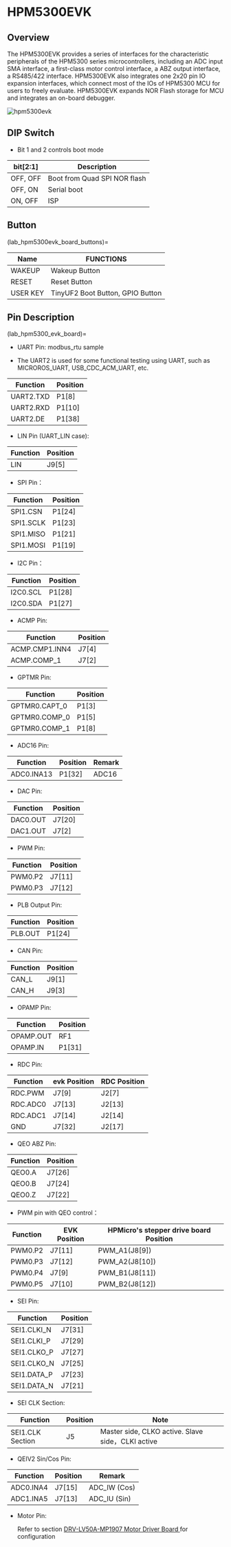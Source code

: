 # HPM5300EVK

## Overview

The HPM5300EVK provides a series of interfaces for the characteristic peripherals of the HPM5300 series microcontrollers, including an ADC input SMA interface, a first-class motor control interface, a ABZ output interface, a RS485/422 interface. HPM5300EVK also integrates one 2x20 pin IO expansion interfaces, which connect most of the IOs of HPM5300 MCU for users to freely evaluate. HPM5300EVK expands NOR Flash storage for MCU and integrates an on-board debugger.

![hpm5300evk](doc/hpm5300evk.png "hpm5300evk")

## DIP Switch

- Bit 1 and 2 controls boot mode

| bit[2:1] | Description                  |
| -------- | ---------------------------- |
| OFF, OFF | Boot from Quad SPI NOR flash |
| OFF, ON  | Serial boot                  |
| ON, OFF  | ISP                          |

## Button

(lab_hpm5300evk_board_buttons)=

| Name     | FUNCTIONS                        |
| -------- | -------------------------------- |
| WAKEUP   | Wakeup Button                    |
| RESET    | Reset Button                     |
| USER KEY | TinyUF2 Boot Button, GPIO Button |

## Pin Description

(lab_hpm5300_evk_board)=

- UART Pin: modbus_rtu sample

- The UART2 is used for some functional testing using UART, such as MICROROS_UART, USB_CDC_ACM_UART, etc.

| Function  | Position |
| --------- | -------- |
| UART2.TXD | P1[8]    |
| UART2.RXD | P1[10]   |
| UART2.DE  | P1[38] |

- LIN Pin (UART_LIN case):

| Function | Position |
| -------- | -------- |
| LIN     | J9[5]    |

- SPI Pin：

| Function  | Position |
| --------- | -------- |
| SPI1.CSN  | P1[24]   |
| SPI1.SCLK | P1[23]   |
| SPI1.MISO | P1[21]   |
| SPI1.MOSI | P1[19]   |

- I2C Pin：

| Function | Position |
| -------- | -------- |
| I2C0.SCL | P1[28]   |
| I2C0.SDA | P1[27]   |

- ACMP Pin:

| Function       | Position |
| -------------- | -------- |
| ACMP.CMP1.INN4 | J7[4]    |
| ACMP.COMP_1    | J7[2]    |

- GPTMR Pin:

| Function      | Position |
| ------------- | -------- |
| GPTMR0.CAPT_0 | P1[3]    |
| GPTMR0.COMP_0 | P1[5]    |
| GPTMR0.COMP_1 | P1[8]    |

- ADC16 Pin:

| Function   | Position | Remark   |
| ---------- | -------- | -------- |
| ADC0.INA13 | P1[32]   |  ADC16   |

- DAC Pin:

| Function | Position |
| -------- | -------- |
| DAC0.OUT | J7[20]   |
| DAC1.OUT | J7[2]    |

- PWM Pin:

| Function | Position |
| -------- | -------- |
| PWM0.P2  | J7[11]   |
| PWM0.P3  | J7[12]   |

- PLB Output Pin:

| Function | Position |
| -------- | -------- |
| PLB.OUT  | P1[24]   |

- CAN Pin:

| Function | Position |
| -------- | -------- |
| CAN_L    | J9[1]    |
| CAN_H    | J9[3]    |

- OPAMP Pin:

| Function  | Position |
| --------- | -------- |
| OPAMP.OUT | RF1      |
| OPAMP.IN  | P1[31]   |

- RDC Pin:

| Function      | evk Position | RDC Position |
| ---------     | ------ | ------ |
| RDC.PWM       | J7[9]  | J2[7]  |
| RDC.ADC0      | J7[13] | J2[13]  |
| RDC.ADC1      | J7[14] | J2[14]  |
| GND           | J7[32] | J2[17]  |

- QEO ABZ Pin:

| Function  | Position |
| --------- | ------ |
| QEO0.A  | J7[26] |
| QEO0.B  | J7[24] |
| QEO0.Z  | J7[22] |

- PWM pin with QEO control：

| Function | EVK Position | HPMicro's stepper drive board Position |
| ------- | ------ | ------------- |
| PWM0.P2 | J7[11] | PWM_A1(J8[9]) |
| PWM0.P3 | J7[12] | PWM_A2(J8[10]) |
| PWM0.P4 | J7[9]  | PWM_B1(J8[11]) |
| PWM0.P5 | J7[10] | PWM_B2(J8[12]) |

- SEI Pin:

| Function  | Position   |
| --------- | ------ |
| SEI1.CLKI_N  | J7[31] |
| SEI1.CLKI_P  | J7[29] |
| SEI1.CLKO_P  | J7[27] |
| SEI1.CLKO_N  | J7[25] |
| SEI1.DATA_P  | J7[23] |
| SEI1.DATA_N  | J7[21] |

- SEI CLK Section:

| Function  | Position   | Note |
| --------- | ------ |------|
| SEI1.CLK Section  | J5 | Master side, CLKO active. Slave side，CLKI active |

- QEIV2 Sin/Cos Pin:

| Function   | Position | Remark   |
| ---------- | -------- | -------- |
| ADC0.INA4  | J7[15]   | ADC_IW (Cos) |
| ADC1.INA5  | J7[13]   | ADC_IU (Sin) |

- Motor Pin:

  Refer to section [DRV-LV50A-MP1907 Motor Driver Board ](lab_drv_lv50a_mp1907) for configuration
